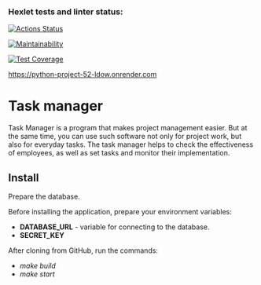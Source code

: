 ### Hexlet tests and linter status:
[![Actions Status](https://github.com/AnastasiaTimoshe/python-project-52/actions/workflows/hexlet-check.yml/badge.svg)](https://github.com/AnastasiaTimoshe/python-project-52/actions)

[![Maintainability](https://api.codeclimate.com/v1/badges/2d5afcbab4241f045a97/maintainability)](https://codeclimate.com/github/AnastasiaTimoshe/python-project-52/maintainability)

[![Test Coverage](https://api.codeclimate.com/v1/badges/2d5afcbab4241f045a97/test_coverage)](https://codeclimate.com/github/AnastasiaTimoshe/python-project-52/test_coverage)

https://python-project-52-ldow.onrender.com

# Task manager

Task Manager is a program that makes project management easier. But at the same time, you can use such software not only for project work, but also for everyday tasks. The task manager helps to check the effectiveness of employees, as well as set tasks and monitor their implementation.

## Install

Prepare the database.

Before installing the application, prepare your environment variables:
+ **DATABASE_URL** - variable for connecting to the database.
+ **SECRET_KEY**

After cloning from GitHub, run the commands:
+ *make build*
+ *make start*




